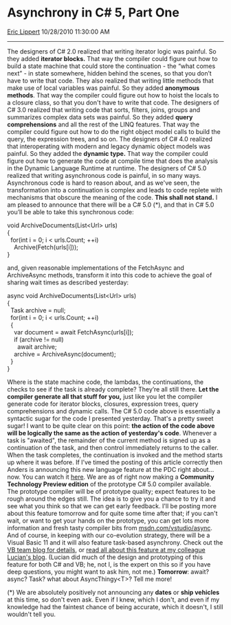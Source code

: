 <div id="page">

# Asynchrony in C\# 5, Part One

[Eric Lippert](https://social.msdn.microsoft.com/profile/Eric%20Lippert) 10/28/2010 11:30:00 AM

-----

<div id="content">

<div class="mine">

The designers of C\# 2.0 realized that writing iterator logic was painful. So they added **iterator blocks.** That way the compiler could figure out how to build a state machine that could store the continuation - the “what comes next” - in state somewhere, hidden behind the scenes, so that you don’t have to write that code. They also realized that writing little methods that make use of local variables was painful. So they added **anonymous methods**. That way the compiler could figure out how to hoist the locals to a closure class, so that you don't have to write that code. The designers of C\# 3.0 realized that writing code that sorts, filters, joins, groups and summarizes complex data sets was painful. So they added **query comprehensions** and all the rest of the LINQ features. That way the compiler could figure out how to do the right object model calls to build the query, the expression trees, and so on. The designers of C\# 4.0 realized that interoperating with modern and legacy dynamic object models was painful. So they added the **dynamic type.** That way the compiler could figure out how to generate the code at compile time that does the analysis in the Dynamic Language Runtime at runtime. The designers of C\# 5.0 realized that writing asynchronous code is painful, in so many ways. Asynchronous code is hard to reason about, and as we've seen, the transformation into a continuation is complex and leads to code replete with mechanisms that obscure the meaning of the code. **This shall not stand.** I am pleased to announce that there will be a C\# 5.0 (\*), and that in C\# 5.0 you’ll be able to take this synchronous code: <span class="code"> </span>

void ArchiveDocuments(List\<Url\> urls)  
{  
  for(int i = 0; i \< urls.Count; ++i)  
    Archive(Fetch(urls\[i\]));  
}

and, given reasonable implementations of the <span class="code">FetchAsync </span>and <span class="code">ArchiveAsync </span>methods, transform it into this code to achieve the goal of sharing wait times as described yesterday: <span class="code"> </span>

async void ArchiveDocuments(List\<Url\> urls)  
{  
  Task archive = null;  
  for(int i = 0; i \< urls.Count; ++i)  
  {  
    var document = await <span class="code">FetchAsync</span>(urls\[i\]);  
    if (archive \!= null)  
      await archive;  
    archive = <span class="code">ArchiveAsync</span>(document);  
  }  
}

Where is the state machine code, the lambdas, the continuations, the checks to see if the task is already complete? They’re all still there. **Let the compiler generate all that stuff for you,** just like you let the compiler generate code for iterator blocks, closures, expression trees, query comprehensions and dynamic calls. The C\# 5.0 code above is essentially a syntactic sugar for the code I presented yesterday. That's a pretty sweet sugar\! I want to be quite clear on this point: **the action of the code above will be logically the same as the action of yesterday's code**. Whenever a task is "awaited", the remainder of the current method is signed up as a continuation of the task, and then control immediately returns to the caller. When the task completes, the continuation is invoked and the method starts up where it was before. If I’ve timed the posting of this article correctly then Anders is announcing this new language feature at the PDC right about… now. You can watch it [here](http://player.microsoftpdc.com/Session/1b127a7d-300e-4385-af8e-ac747fee677a). We are as of right now making a **Community Technology Preview edition** of the prototype C\# 5.0 compiler available. The prototype compiler will be of prototype quality; expect features to be rough around the edges still. The idea is to give you a chance to try it and see what you think so that we can get early feedback. I'll be posting more about this feature tomorrow and for quite some time after that; if you can't wait, or want to get your hands on the prototype, you can get lots more information and fresh tasty compiler bits from [msdn.com/vstudio/async](http://msdn.com/vstudio/async). And of course, in keeping with our co-evolution strategy, there will be a Visual Basic 11 and it will also feature task-based asynchrony. Check out the [VB team blog for details](http://blogs.msdn.com/b/vbteam/archive/2010/10/28/async.aspx), or [read all about this feature at my colleague Lucian's blog](http://blogs.msdn.com/b/lucian/archive/tags/async/). (Lucian did much of the design and prototyping of this feature for both C\# and VB; he, not I, is the expert on this so if you have deep questions, you might want to ask him, not me.) **Tomorrow**: <span class="code">await</span>? <span class="code">async</span>? <span class="code">Task</span>? what about <span class="code">AsyncThingy\<T\></span>? Tell me more\!

(\*) We are absolutely positively not announcing any **dates** or **ship vehicles** at this time, so don't even ask. Even if I knew, which I don't, and even if my knowledge had the faintest chance of being accurate, which it doesn't, I still wouldn't tell you.

</div>

</div>

</div>

